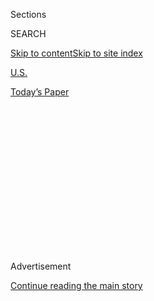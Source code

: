 <div id="app">

<div>

<div>

<div>

<div class="NYTAppHideMasthead css-1q2w90k e1suatyy0">

<div class="section css-ui9rw0 e1suatyy2">

<div class="css-eph4ug er09x8g0">

<div class="css-6n7j50">

</div>

<span class="css-1dv1kvn">Sections</span>

<div class="css-10488qs">

<span class="css-1dv1kvn">SEARCH</span>

</div>

[Skip to content](#site-content)[Skip to site
index](#site-index)

</div>

<div id="masthead-section-label" class="css-1wr3we4 eaxe0e00">

[U.S.](https://www.nytimes.com/section/us)

</div>

<div class="css-10698na e1huz5gh0">

</div>

</div>

<div id="masthead-bar-one" class="section hasLinks css-15hmgas e1csuq9d3">

<div class="css-uqyvli e1csuq9d0">

</div>

<div class="css-1uqjmks e1csuq9d1">

</div>

<div class="css-9e9ivx">

[](https://myaccount.nytimes.com/auth/login?response_type=cookie&client_id=vi)

</div>

<div class="css-1bvtpon e1csuq9d2">

[Today’s
Paper](https://www.nytimes.com/section/todayspaper)

</div>

</div>

</div>

</div>

<div data-aria-hidden="false">

<div id="site-content" data-role="main">

<div>

<div class="css-1aor85t" style="opacity:0.000000001;z-index:-1;visibility:hidden">

<div class="css-1hqnpie">

<div class="css-epjblv">

<span class="css-17xtcya">[U.S.](/section/us)</span><span class="css-x15j1o">|</span><span class="css-fwqvlz">Why
a Town Is Finally Honoring a Black Veteran Attacked by Its White Police
Chief</span>

</div>

<div class="css-k008qs">

<div class="css-1iwv8en">

<span class="css-18z7m18"></span>

<div>

</div>

</div>

<span class="css-1n6z4y">https://nyti.ms/2E1Brhr</span>

<div class="css-1705lsu">

<div class="css-4xjgmj">

<div class="css-4skfbu" data-role="toolbar" data-aria-label="Social Media Share buttons, Save button, and Comments Panel with current comment count" data-testid="share-tools">

  - 
  - 
  - 
  - 
    
    <div class="css-6n7j50">
    
    </div>

  - 

</div>

</div>

</div>

</div>

</div>

</div>

<div id="NYT_TOP_BANNER_REGION" class="css-13pd83m">

</div>

<div id="top-wrapper" class="css-1sy8kpn">

<div id="top-slug" class="css-l9onyx">

Advertisement

</div>

[Continue reading the main
story](#after-top)

<div class="ad top-wrapper" style="text-align:center;height:100%;display:block;min-height:250px">

<div id="top" class="place-ad" data-position="top" data-size-key="top">

</div>

</div>

<div id="after-top">

</div>

</div>

<div id="sponsor-wrapper" class="css-1hyfx7x">

<div id="sponsor-slug" class="css-19vbshk">

Supported by

</div>

[Continue reading the main
story](#after-sponsor)

<div id="sponsor" class="ad sponsor-wrapper" style="text-align:center;height:100%;display:block">

</div>

<div id="after-sponsor">

</div>

</div>

<div class="css-1vkm6nb ehdk2mb0">

# Why a Town Is Finally Honoring a Black Veteran Attacked by Its White Police Chief

</div>

<div class="css-79elbk" data-testid="photoviewer-wrapper">

<div class="css-z3e15g" data-testid="photoviewer-wrapper-hidden">

</div>

<div class="css-1a48zt4 ehw59r15" data-testid="photoviewer-children">

![<span class="css-16f3y1r e13ogyst0" data-aria-hidden="true">Sgt. Isaac
Woodard Jr., who was blinded during a brutal beating by the police in
South Carolina, with his mother in
1946.</span><span class="css-cnj6d5 e1z0qqy90" itemprop="copyrightHolder"><span class="css-1ly73wi e1tej78p0">Credit...</span><span><span>Special
Collections and Archives/Georgia State University
Library</span></span></span>](https://static01.nyt.com/images/2019/02/09/us/09woodard-1-print/merlin_149392098_2232d607-cab5-4d7d-b828-e94e59068f89-articleLarge.jpg?quality=75&auto=webp&disable=upscale)

</div>

</div>

<div class="css-xt80pu e12qa4dv0">

<div class="css-18e8msd">

<div class="css-vp77d3 epjyd6m0">

<div class="css-1baulvz">

By [<span class="css-1baulvz last-byline" itemprop="name">Audra D. S.
Burch</span>](https://www.nytimes.com/by/audra-d-s-burch)

</div>

</div>

  - Feb. 8,
    2019

  - 
    
    <div class="css-4xjgmj">
    
    <div class="css-d8bdto" data-role="toolbar" data-aria-label="Social Media Share buttons, Save button, and Comments Panel with current comment count" data-testid="share-tools">
    
      - 
      - 
      - 
      - 
        
        <div class="css-6n7j50">
        
        </div>
    
      - 
    
    </div>
    
    </div>

</div>

</div>

<div class="section meteredContent css-1r7ky0e" name="articleBody" itemprop="articleBody">

<div class="css-1fanzo5 StoryBodyCompanionColumn">

<div class="css-53u6y8">

It was a racial assault so vicious that it became one of the early
chords of the civil rights movement, and led to the desegregation of the
military.

Sgt. Isaac Woodard Jr., 26, was a decorated African-American veteran. He
had just been honorably discharged from the United States Army in 1946
and was headed home to Winnsboro, S.C. Still in uniform, Mr. Woodard,
was forcibly removed from the bus, brutally beaten and jailed by the
white police chief in the town of Batesburg.

But in the small town where Mr. Woodard was beaten so severely that he
lost his sight, the crime went unpunished and largely faded from memory.
Almost three generations later, a black Army veteran in Georgia and a
white federal judge in South Carolina separately stumbled upon Mr.
Woodard’s story and vowed to honor his memory.

On Saturday afternoon, town and civic leaders and groups of veterans
will walk the two blocks from the bus stop to the jail where Mr. Woodard
was taken to honor his memory and acknowledge the cruelty that was done
to him. Part of the trickle of small towns throughout the country
confronting their violent, racist histories, the town of 5,000 — now
called Batesburg-Leesville — will [unveil a historic
marker](https://www.postandcourier.com/columnists/column-a-cop-gouged-out-a-black-vet-s-eyes/article_b112cf02-2a7d-11e9-ad8c-07e0bc45c3aa.html)
downtown as a permanent reminder of the racial injustice that happened
there.

</div>

</div>

<div class="css-1fanzo5 StoryBodyCompanionColumn">

<div class="css-53u6y8">

*\[For more coverage of race,* *[sign up
here](https://www.nytimes.com/2018/10/01/us/subscribe-race-related-newsletter.html?action=click&module=inline&pgtype=Article)*
*to have our Race/Related newsletter delivered weekly to your inbox.\]*

“Here is this hero that so many people have forgotten or didn’t know
about,” said Don North, a former Army major from Carrollton, Ga., who
spent three years researching and raising money for the marker. “This is
about remembering him, what he endured and the legacy he left behind.”

Mr. Woodard enlisted in the Army in 1942, serving as a longshoreman in
the Pacific Theater of World War II. After he was discharged, he left
from Camp Gordon in Augusta, Ga.

What happened on the bus is still unclear, but a dispute over a restroom
break led the driver to call the police when they stopped in Batesburg,
35 miles southwest of Columbia.

Mr. Woodard and the bus driver argued after Mr. Woodard asked to take a
bathroom break. The bus company’s policy required drivers to accommodate
such requests. The driver later said Mr. Woodard had been drunk and
unruly.

</div>

</div>

<div class="css-1fanzo5 StoryBodyCompanionColumn">

<div class="css-53u6y8">

The police chief, Lynwood Shull, and another officer ordered Mr. Woodard
off the bus. He was beaten at various points while in police custody,
despite protesting that he had done nothing to warrant the assault.
Chief Shull jammed the ends of his blackjack into Mr. Woodard’s eyes, at
one point striking him so violently that the stick broke.

The next morning, Mr. Woodard appeared before the local judge where he
was convicted of drunken and disorderly conduct and fined $50, the coda
to a story that intimately portrayed the disrespect and horrific
treatment of black veterans returning from service.

“There were multiple episodes of black veterans abused across the
South,” said Judge Richard Gergel, the federal judge who began
researching Mr. Woodard’s history in 2011. “They were serving their
country, fighting for American liberty and freedom and not given liberty
and freedom when they came back home.”

News of the blinding of a World World II veteran traveled beyond the
South, much of it carried by the black press. President Harry Truman was
sickened by the assault and ordered a federal investigation. It was a
highly unusual move at the time: investigating a white law enforcement
officer for violating a black person’s civil rights.

At the trial, Chief Shull said he acted in self-defense and had only
struck Mr. Woodard once. Medical records never shown in court disproved
Chief Shull’s claim. It took 28 minutes for an all-white jury to acquit
the police chief.

The judge who presided over the trial, J. Waties Waring, was deeply
angered by the verdict, later issuing several decisions that helped
upend Jim Crow laws.

“Two of the people profoundly affected by this story were Truman and J.
Waties Waring,” Judge Gergel said. “Truman formed the first presidential
civil rights committee and Judge Waring, who was influenced by the
travesty of justice, began writing landmark civil rights decisions.”

</div>

</div>

<div class="css-1fanzo5 StoryBodyCompanionColumn">

<div class="css-53u6y8">

*\[Judge Gergel has written a book about the case.* [*Read our review
here.*](https://www.nytimes.com/2019/02/07/books/review/richard-gergel-unexampled-courage.html)*\]*

Mr. Woodard recovered in a veteran’s hospital and eventually moved to
New York without his wife, who walked out on the marriage after the
incident. His family in New York helped to care for him until his death
in 1992. He was 73.

Robert Young, 81, Mr. Woodard’s nephew and main caretaker, said that for
some time his uncle was understandably bitter about what had happened.
“But at some point, he just tried to live his life,” he said. “I still
have this wonderful memory of him coming home for a break before he went
overseas. He was standing in the kitchen in his Army uniform and my mom
and sister were so excited to see him. He had made us proud.”

Mr. Woodard’s story might never have been formally noted by
Batesburg-Leesville if not for Mr. North and Judge Gergel.

Mr. North was stationed at Fort McPherson in Atlanta in the early 1990s
when he first heard about Mr. Woodard. A student of black military
history, Mr. North researched more and decided a historic marker at the
site of the bus stop was the best way to honor the veteran.

He launched the Sgt. Isaac Woodard Jr. Historical Marker Association and
submitted plans to state officials in 2017. The Disabled American
Veterans organization funded most of the cost of the marker.

Judge Gergel, who presided in the Dylann Roof murder trial in 2017,
began poring over police, court and medical records looking for the
tiniest details of the Woodard attack around 2011. He talked to the
town’s city attorney, Chris Spradley. He had never heard of the case.
Neither had Mr. Spradley’s father, who was a former mayor.

The papers and archives were not enough to fully unravel an attack that
was six decades old. So on a cool winter morning in December 2017, Judge
Gergel traveled from Charleston to Batesburg-Leesville to see where it
all happened, and walk the 250 or so paces from the bus stop to the
jail.

</div>

</div>

<div class="css-1fanzo5 StoryBodyCompanionColumn">

<div class="css-53u6y8">

Town leaders met him there. They, too, wanted to find a meaningful way
to honor Mr. Woodard.

“I had not heard about this,” said Mayor Lance Shull, who is not related
to the late police chief. “This event had been mostly swept under the
rug. I know it can’t be corrected, we can’t erase what happened but we
can acknowledge this horrible incident.”

“We want people to know it is not 1946 here anymore,” he added.

The town jumped in to support Mr. North’s plans for the marker. Leaders
also decided to do something else, equally permanent: they reopened the
case in June against Mr. Woodard and a municipal court judge dismissed
the drunken and disorderly charge.

On Saturday, a group of town leaders, African-American and disabled
veterans as well as Mr. Young and Mr. Gergel, who are meeting in person
for the first time, will walk the two blocks through downtown and past
the remnants of what Mr. Woodard likely last saw before being robbed of
his eyesight: the railroad station, a drugstore, a hardware store.

They will gather at the corner of a vacant lot where the old jail once
stood. The state historic marker will rise from a tiny patch of earth,
filled with freshly planted yellow nandina plants.

Mr. Woodard’s story is etched in the marker. In print. And Braille.

</div>

</div>

</div>

<div>

</div>

<div>

</div>

<div>

</div>

<div>

<div id="bottom-wrapper" class="css-1ede5it">

<div id="bottom-slug" class="css-l9onyx">

Advertisement

</div>

[Continue reading the main
story](#after-bottom)

<div id="bottom" class="ad bottom-wrapper" style="text-align:center;height:100%;display:block;min-height:90px">

</div>

<div id="after-bottom">

</div>

</div>

</div>

</div>

</div>

## Site Index

<div>

</div>

## Site Information Navigation

  - [© <span>2020</span> <span>The New York Times
    Company</span>](https://help.nytimes.com/hc/en-us/articles/115014792127-Copyright-notice)

<!-- end list -->

  - [NYTCo](https://www.nytco.com/)
  - [Contact
    Us](https://help.nytimes.com/hc/en-us/articles/115015385887-Contact-Us)
  - [Work with us](https://www.nytco.com/careers/)
  - [Advertise](https://nytmediakit.com/)
  - [T Brand Studio](http://www.tbrandstudio.com/)
  - [Your Ad
    Choices](https://www.nytimes.com/privacy/cookie-policy#how-do-i-manage-trackers)
  - [Privacy](https://www.nytimes.com/privacy)
  - [Terms of
    Service](https://help.nytimes.com/hc/en-us/articles/115014893428-Terms-of-service)
  - [Terms of
    Sale](https://help.nytimes.com/hc/en-us/articles/115014893968-Terms-of-sale)
  - [Site
    Map](https://spiderbites.nytimes.com)
  - [Help](https://help.nytimes.com/hc/en-us)
  - [Subscriptions](https://www.nytimes.com/subscription?campaignId=37WXW)

</div>

</div>

</div>

</div>
